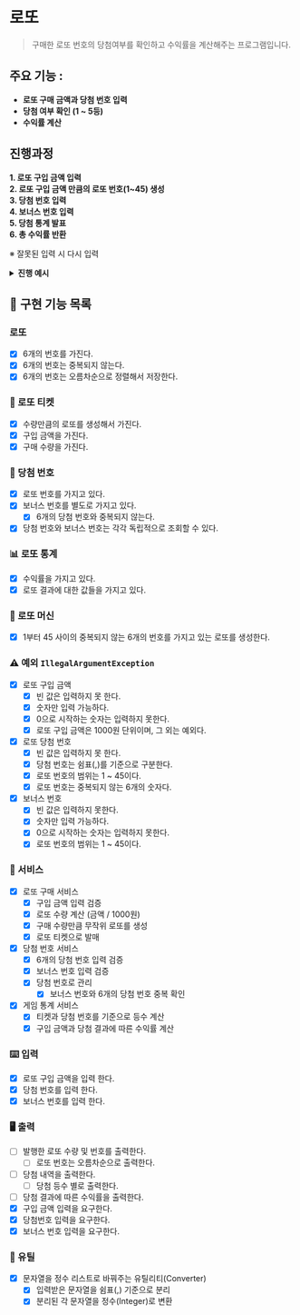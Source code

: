 # 로또

> 구매한 로또 번호의 당첨여부를 확인하고 수익률을 계산해주는 프로그램입니다.

## 주요 기능 :
- **로또 구매 금액과 당첨 번호 입력**
- **당첨 여부 확인 (1 ~ 5등)**
- **수익률 계산**


## 진행과정 
**1. 로또 구입 금액 입력**  <br>
**2. 로또 구입 금액 만큼의 로또 번호(1~45) 생성**  <br>
**3. 당첨 번호 입력** <br>
**4. 보너스 번호 입력** <br>
**5. 당첨 통계 발표** <br>
**6. 총 수익률 반환** <br>

※ 잘못된 입력 시 다시 입력
<details><summary> <strong>진행 예시 </strong>
</summary>  

```text
구입금액을 입력해 주세요.
8000

8개를 구매했습니다.
[8, 21, 23, 41, 42, 43] 
[3, 5, 11, 16, 32, 38] 
[7, 11, 16, 35, 36, 44] 
[1, 8, 11, 31, 41, 42] 
[13, 14, 16, 38, 42, 45] 
[7, 11, 30, 40, 42, 43] 
[2, 13, 22, 32, 38, 45] 
[1, 3, 5, 14, 22, 45]

당첨 번호를 입력해 주세요.
1,2,3,4,5,6

보너스 번호를 입력해 주세요.
7

당첨 통계
---
3개 일치 (5,000원) - 1개
4개 일치 (50,000원) - 0개
5개 일치 (1,500,000원) - 0개
5개 일치, 보너스 볼 일치 (30,000,000원) - 0개
6개 일치 (2,000,000,000원) - 0개
총 수익률은 62.5%입니다.
```
</details>

## 📌 구현 기능 목록

### 로또
- [x] 6개의 번호를 가진다.
- [x] 6개의 번호는 중복되지 않는다.
- [x] 6개의 번호는 오름차순으로 정렬해서 저장한다.
### 🎫 로또 티켓
- [x] 수량만큼의 로또를 생성해서 가진다.
- [x] 구입 금액을 가진다.
- [x] 구매 수량을 가진다.
### 🎉 당첨 번호
- [x] 로또 번호를 가지고 있다.
- [x] 보너스 번호를 별도로 가지고 있다.
  - [x] 6개의 당첨 번호와 중복되지 않는다.
- [x] 당첨 번호와 보너스 번호는 각각 독립적으로 조회할 수 있다.
### 📊 로또 통계
- [x] 수익률을 가지고 있다.
- [x] 로또 결과에 대한 값들을 가지고 있다.
### 🎰 로또 머신
- [x] 1부터 45 사이의 중복되지 않는 6개의 번호를 가지고 있는 로또를 생성한다.
### ⚠️ 예외 ```IllegalArgumentException```
- [x] 로또 구입 금액
  - [x] 빈 값은 입력하지 못 한다.
  - [x] 숫자만 입력 가능하다.
  - [x] 0으로 시작하는 숫자는 입력하지 못한다.
  - [x] 로또 구입 금액은 1000원 단위이며, 그 외는 예외다.
- [x] 로또 당첨 번호 
  - [x] 빈 값은 입력하지 못 한다.
  - [x] 당첨 번호는 쉼표(,)를 기준으로 구분한다.
  - [x] 로또 번호의 범위는 1 ~ 45이다.
  - [x] 로또 번호는 중복되지 않는 6개의 숫자다.
- [x] 보너스 번호
  - [x] 빈 값은 입력하지 못한다.
  - [x] 숫자만 입력 가능하다.
  - [x] 0으로 시작하는 숫자는 입력하지 못한다.
  - [x] 로또 번호의 범위는 1 ~ 45이다.
### 🤖 서비스
- [x] 로또 구매 서비스
  - [x] 구입 금액 입력 검증
  - [x] 로또 수량 계산 (금액 / 1000원)
  - [x] 구매 수량만큼 무작위 로또를 생성
  - [x] 로또 티켓으로 발매
- [x] 당첨 번호 서비스
  - [x] 6개의 당첨 번호 입력 검증
  - [x] 보너스 번호 입력 검증
  - [x] 당첨 번호로 관리
    - [x] 보너스 번호와 6개의 당첨 번호 중복 확인
- [x] 게임 통계 서비스
  - [x] 티켓과 당첨 번호를 기준으로 등수 계산
  - [x] 구입 금액과 당첨 결과에 따른 수익률 계산
### ⌨️ 입력
- [x] 로또 구입 금액을 입력 한다.
- [x] 당첨 번호를 입력 한다.
- [x] 보너스 번호를 입력 한다.

### 🖥️ 출력
- [ ] 발행한 로또 수량 및 번호를 출력한다.
  - [ ] 로또 번호는 오름차순으로 출력한다.
- [ ] 당첨 내역을 출력한다.
  - [ ] 당첨 등수 별로 출력한다.
- [ ] 당첨 결과에 따른 수익률을 출력한다.
- [x] 구입 금액 입력을 요구한다.
- [x] 당첨번호 입력을 요구한다.
- [x] 보너스 번호 입력을 요구한다.

### 🔧 유틸
- [x] 문자열을 정수 리스트로 바꿔주는 유틸리티(Converter)
  - [x] 입력받은 문자열을 쉼표(,) 기준으로 분리
  - [x] 분리된 각 문자열을 정수(Integer)로 변환